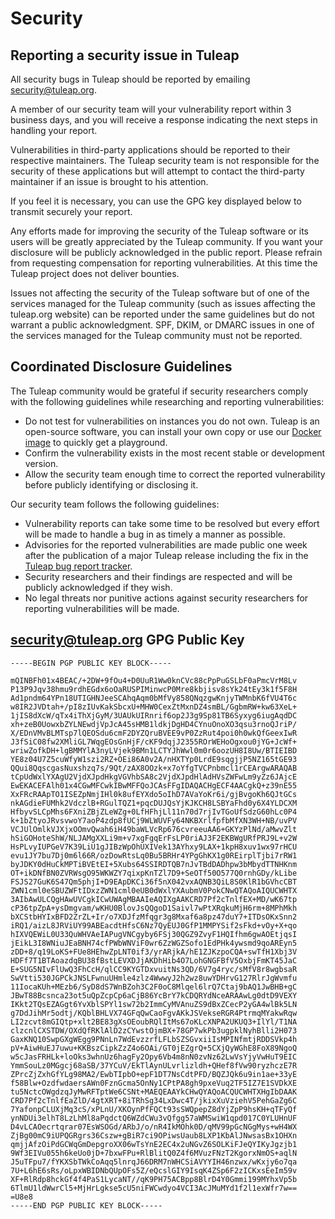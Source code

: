 # Security

## Reporting a security issue in Tuleap

All security bugs in Tuleap should be reported by emailing security@tuleap.org.

A member of our security team will your vulnerability report within 3 business days, and you will receive a response
indicating the next steps in handling your report.

Vulnerabilities in third-party applications should be reported to their respective maintainers. The Tuleap security team
is not responsible for the security of these applications but will attempt to contact the third-party maintainer if an
issue is brought to his attention.

If you feel it is necessary, you can use the GPG key displayed below to transmit securely your report.

Any efforts made for improving the security of the Tuleap software or its users will be greatly appreciated by the
Tuleap community. If you want your disclosure will be publicly acknowledged in the public report. Please refrain from
requesting compensation for reporting vulnerabilities. At this time the Tuleap project does not deliver bounties.

Issues not affecting the security of the Tuleap software but of one of the services managed for the Tuleap community
(such as issues affecting the tuleap.org website) can be reported under the same guidelines but do not warrant a public
acknowledgment. SPF, DKIM, or DMARC issues in one of the services managed for the Tuleap community must not be reported.

## Coordinated Disclosure Guidelines

The Tuleap community would be grateful if security researchers comply with the following guidelines while researching
and reporting vulnerabilities:
 * Do not test for vulnerabilities on instances you do not own. Tuleap is an open-source software, you can install your
 own copy or use our [Docker image](https://hub.docker.com/r/enalean/tuleap-aio/) to quickly get a playground.
 * Confirm the vulnerability exists in the most recent stable or development version.
 * Allow the security team enough time to correct the reported vulnerability before publicly identifying or disclosing
it.

Our security team follows the following guidelines:
 * Vulnerability reports can take some time to be resolved but every effort will be made to handle a bug in as timely a
manner as possible.
 * Advisories for the reported vulnerabilities are made public one week after the publication of a major Tuleap release
including the fix in the [Tuleap bug report tracker](https://tuleap.net/plugins/tracker/?tracker=140).
 * Security researchers and their findings are respected and will be publicly acknowledged if they wish.
 * No legal threats nor punitive actions against security researchers for reporting vulnerabilities will be made.

## security@tuleap.org GPG Public Key

```
-----BEGIN PGP PUBLIC KEY BLOCK-----

mQINBFh01x4BEAC/+2DW+9fOu4+D0UuR1Ww0knCVc88cPpPuGSLbF0aPmcVrM8Lv
P13P9Jqv38hmu9rdhEGdx6oOaRUSPIMinwcP0Mre8kbjisv8sYk24tEy3k1f5F8H
Ad1pndm64YPn18UTIGHNJeeSCAhqAqm0bMfVy858QNqzgwKnjyTWMnbK6fVU4T6c
w8IR2JVDtah+/pI8zIUvKakSbcxU+MHW0CexZtMxnDZ4smBL/GgbmRW+kw63XeL+
1jIS8dXcW/qTx4iThXjGyM/3UAUkUIRnrif6op2J3g9Sp81TB6Syxyg6iugAqdDC
xh+zeB0UowxbZYLNEwdjVpJcA45sHMB1ldkjDgHD4CYnuOnoXO3qsu3rnoQJriP/
X/EDnVMvBLMTsp7lQEOSdu6cmF2DYZQruBVEE9vP0ZzRut4poi0h0wkQfGeexIwR
J3fSiC08fw2XMliGL7WqgEOsGnHjF/cKF9dqjJ2355ROrWEHoOgxou0jYG+JcWf+
wriwZofkDH+lgBMMYlA3nyLVjek9BMn1LCTYJhWwl0m0r6oozUH8I8Uw/BTIEIBD
YE8z04U7Z5cuWfyW1szi2RZ+OEi86A0v2A/nHXTYp0LrdE9sqgjjP5NZ165tGE93
QQui8QqscgasNuxshzq7s/9Qt/zAX8OOzk+x7oYfgTVCPnbmcl1rCEArgwARAQAB
tCpUdWxlYXAgU2VjdXJpdHkgVGVhbSA8c2VjdXJpdHlAdHVsZWFwLm9yZz6JAjcE
EwEKACEFAlh01x4CGwMFCwkIBwMFFQoJCAsFFgIDAQACHgECF4AACgkQ+z39nE55
XxFRcRAApTO1ISEZpNmjIHl0k8ufEYXdo5oIhD7AVaYoKr6i/gjBvgoKh6QJtGCs
nkAGdieFUMhk2VdczlB+RGulTQZ1+pqcDUJQsYjKJKCH8LSBYaFhd0y6X4YLDCXM
HfbyvSLCpMhs6FXniZBjZLeWZg+0LfHFhjLl11n70d7rjIvTGoUfSdzG60hLc0P4
k+1bZtyoJRvsvwoY7aoP4zdp8fUCj9WLWUVFy64NKBXrlfpfbMfXN3WH+NB/uvPV
VCJUlOmlkVJXjxOOmvQwah6iH49baWLVcRp676cvreeuAA6+GKYzPlNd/aMwvZlt
hSiGOHoteShW/NLJAMgXXLi9m+v7xgFgqErFsLP0riAJ3F2EKBWgURfPRJ9L+v2W
HsPLvyIUPGeV7K39LiU1gJIBzWpOhUXIVek13AYhxy9LAX+1kpH8xuv1wx97rHCU
evu1JY7bu7Dj0m6l66R/ozDowRtsLq0Bu5BRHr4YPgGhKX1g0REirplTjbi7rRW1
byJDKY0dHuCkMPTiBVEtEI+5Xubs64SSIRDTQB7nJvTBdDADhpw3bMbydTTNHKnm
OT+ikDNfBN0ZVRWsgO95WKWZY7qixpKnTZl7D9+SeOTf50O577Q0rnhGDy/kLibe
FSJS27GuK6S47Qm5phjI+D9EApDKCi36f5nX042vxAQNB3QiL8S0KlR1bGVhcCBT
ZWN1cml0eSBUZWFtIDxzZWN1cml0eUB0dWxlYXAubmV0PokCNwQTAQoAIQUCWHTX
3AIbAwULCQgHAwUVCgkICwUWAgMBAAIeAQIXgAAKCRD7Pf2cTnlfEX+MD/wK67tp
cP36tpZpA+ysDmgvam/wKHU0BlovJsQQgoD1Saivl7wPtXRqkuMjH6rm+8MPhMkh
bXCStbHYIxBFD2ZrZL+Ir/o7XDJfzMfqgr3g8Mxaf6a8pz47duY7+ITDsOKxSnn2
iRQ1/aizL8JRViUY99ABEacdtHfsC6Nz7QyEUJ0GfP1MMPYSif2sFkd+vOy+X+qo
hIXVQEWiL0U33QuWHVAeIAPugVNCgyby6FSj30QGZ9ZvyF1HQIfhm6gwAOEtjqsI
jEikL3I8WNiuJEaBNH74cfPWbWNViF0wr6ZzWGZSofo1EdPHk4ywsmd9qoAREyn5
zDD+8/q19LoKS+FUe8HEhwZpLNT0if3/yrARjkA/hE1ZJKzpoCQA+swTfH1Xbj3V
HDFf7T1BTAoazdqBU38fBstLEVXDJjAKDhHib4O7LohGNGFBfV5OxbjFmKT45JaC
E+SUG5NIvFlUwQ3FhCcH/qlCC9KYGTDxvuitNs3QD/6V7g4ryc/sMfV8r8wgbsaR
SwVtti530JGPCkJNSLFwnuUHmle4zlz4WwwyJ2h2wz8uwYDHrvG127RlrJgWvmfu
11IocaKUh+MEzb6/SyD8dS7WnBZoh3C2F0oC8Mlqel6lrQ7Ctaj9bAQ1JwBHB+gC
JBwT88Bcsnca23ot5uQpZcpCp6aCjB86YcBrY7kCDQRYdNceARAAwLg0dtD9VEXY
IKkt2TQsEZAGgt6YvXblSPYl1sw72b2ImmCyMVAnuZS9dBxZCecP2yGA4wlBk5LN
g7DdJihMr5odtj/KQblBHLVX74GFqQwCaoFgvAKkJSVekseRGR4PtrmqMYakwRqw
LI2zcvt8mGIQtp+xlt2BE83gXsOEoubRQlItMs67oKLcXNPA2UKUQ3+IlYl/T1NA
clzcnlCXSTDW/OXdQfRKlAlD2zCYwstOjmBX+78GP7wkPb3ugpklNyhBlli2H073
GaxKNQ10SwpGXgWEgg9PNnLn7WdEvzzrfLFLbSZSGvxiiIsMPINfmtjRDDSVkp4h
pV+AiwHuEJ7uwu+KKBszCipkZzZ4o6OAi/GT0jEZgrQ+5CXjQyWGhE8FoX89NgoQ
w5cJasFRHLk+loOks3whnUz6hagFy2Opy6Vb4m8nN0zvNz62LwVsYjyVwHuT9EIC
YmmSouLz0MGgcj68aSB/37YCuV/EkTlAynULvrlizldh+QHef8fVw90ryzhczE7R
ZPrcZjZxhGfYLg98MA2/EwbTIpbO+epF1DT7NsCdtPFD/BQZJQk6u9in1ae+33yE
f58Blw+OzdfwdaersAWn0FznGcma5OnNy1CPtPA8gh9pxeVuq2TF5IZ7E1SVDkXE
tu5NctcOWgdzqJyMwRFTptWe6CSNt+MAEQEAAYkCHwQYAQoACQUCWHTXHgIbDAAK
CRD7Pf2cTnlfEaZlD/4gtXRT+8iTRhSg34LxDwc4T/jkixXuVziehV5PehGaZg6C
7YafonpCLUXjMq3cS/xPLnU/XKOynPfFQCt93sSWQpepZ8dYjZpP9hsKH+qTFyQf
ynNDUi3elhT8LzLhMl8aPqdctQ6WZdCWu3vQfgg57aWMSwiW1qpd017C0YLUHnUF
D4vLCAOecrtqrar07EsWSOGd/ARbJ/o/nR4IkMOhk0D/qMV99pGcNGgMys+wH4WX
ZjBg00mC9iUPQGRgrs36Cszw+gBiR7ci9OPiwsUaub8LXP1KbAlJNwsasBx1OHXn
qmjjAfzOiPdGCWqGmDepgroXX06wTsYnE2EC4x2uNGvZ6SOLKiFJeQYIKyJgzjb1
9Wf3EIVu055h6keUo0jD+7bxwFPu+RlBlitQ0Z4f6MVuzFNzT2KgorxNmOS+aqlN
J5uTFpu7/fYKXSbTWkCoAqq5lnrqJ66DRM7nWHCSiAVYYIH46nzwx/wKxjy6o7qa
7U+L6hE6sRs/oLpxWBIDNbQUpOFs5Z/eQcslGIY9IsqK4ZSp6F2zICKxsEeIm59v
XF+RlRdp8hckGf4f4PaS1LycaNT//qK9PH75ACBpp8BlrD4Y0Gmmi199MYhxVp5b
6TlmU1ldWwrCl5+MjHrLgkse5cU5niFWCwdyo4VCI3AcJMuMYd1f2l1exWfr7w==
=U8e8
-----END PGP PUBLIC KEY BLOCK-----
```
